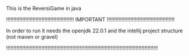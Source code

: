 This is the ReversiGame in java



!!!!!!!!!!!!!!!!!!!!!!!!!!!!!!!!!!!!!!!!!!!!!! IMPORTANT !!!!!!!!!!!!!!!!!!!!!!!!!!!!!!!!!!!!!!!!!!!!!!

In order to run it needs the openjdk 22.0.1 and the intellij project structure (not maven or gravel)

!!!!!!!!!!!!!!!!!!!!!!!!!!!!!!!!!!!!!!!!!!!!!!!!!!!!!!!!!!!!!!!!!!!!!!!!!!!!!!!!!!!!!!!!!!!!!!!!!!!!!!!
